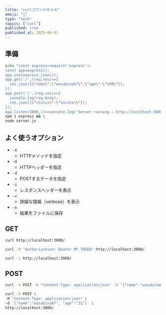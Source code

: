 ```yaml
---
title: "curlコマンドのメモ"
emoji: "🥸"
type: "tech"
topics: ["curl"]
published: true
published_at: 2025-06-01
---
```


## 準備

```bash
echo "const express=require('express');
const app=express();
app.use(express.json());
app.get('/',(req,res)=>{
  res.json({\"name\":\"wasabina67\",\"age\":\"100\"});
});
app.post('/',(req,res)=>{
  console.log(req.body);
  res.json({\"status\":\"success\"});
});
app.listen(3000,()=>console.log('Server running → http://localhost:3000'));" > server.js && \
npm i express && \
node server.js
```

## よく使うオプション

- `-X`
  - HTTPメソッドを指定
- `-H`
  - HTTPヘッダーを指定
- `-d`
  - POSTするデータを指定
- `-i`
  - レスポンスヘッダーを表示
- `-v`
  - 詳細な情報（verbose）を表示
- `-o`
  - 結果をファイルに保存

## GET

```bash
curl http://localhost:3000/
```

```bash
curl -H "Authorization: Bearer MY_TOKEN" http://localhost:3000/
```

```bash
curl -i http://localhost:3000/
```

## POST

```bash
curl -X POST -H "Content-Type: application/json" -d '{"name":"wasabina67", "age":"31"}' http://localhost:3000/
```

```bash
curl -X POST \
-H "Content-Type: application/json" \
-d '{"name":"wasabina67", "age":"31"}' \
http://localhost:3000/
```
